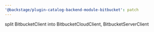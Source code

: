 ```yaml
---
'@backstage/plugin-catalog-backend-module-bitbucket': patch
---
```


split BitbucketClient into BitbucketCloudClient, BitbucketServerClient
